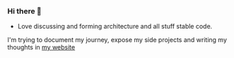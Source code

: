 ### Hi there 👋

- Love discussing and forming architecture and all stuff stable code.

I'm trying to document my journey, expose my side projects and writing my thoughts in [my website](https://binygal.me)
